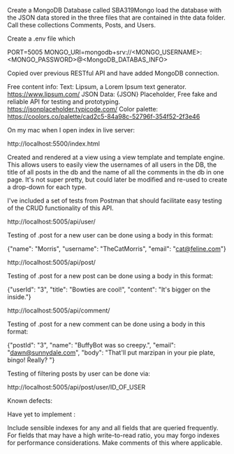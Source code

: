 Create a MongoDB Database called SBA319Mongo load the database with the JSON data stored in the three files that are contained in thte data folder. Call these collections Comments, Posts, and Users.

Create a .env file which

PORT=5005
MONGO_URI=mongodb+srv://<MONGO_USERNAME>:<MONGO_PASSWORD>@<MongoDB_DATABAS_INFO>

Copied over previous RESTful API and have added MongoDB connection.

Free content info:
Text: Lipsum, a Lorem Ipsum text generator. https://www.lipsum.com/
JSON Data: {JSON} Placeholder, Free fake and reliable API for testing and prototyping. https://jsonplaceholder.typicode.com/
Color palette: https://coolors.co/palette/cad2c5-84a98c-52796f-354f52-2f3e46

On my mac when I open index in live server:

http://localhost:5500/index.html

Created and rendered at a view using a view template and template engine. This allows users to easily view the usernames of all users in the DB, the title of all posts in the db and the name of all the comments in the db in one page. It's not super pretty, but could later be modified and re-used to create a drop-down for each type.

I've included a set of tests from Postman that should facilitate easy testing of the CRUD functionality of this API.

http://localhost:5005/api/user/

Testing of .post for a new user can be done using a body in this format:

{"name": "Morris",
"username": "TheCatMorris",
"email": "cat@feline.com"}

http://localhost:5005/api/post/

Testing of .post for a new post can be done using a body in this format:

{"userId": "3",
"title": "Bowties are cool!",
"content": "It's bigger on the inside."}

http://localhost:5005/api/comment/

Testing of .post for a new comment can be done using a body in this format:

{"postId": "3",
"name": "BuffyBot was so creepy.",
"email": "dawn@sunnydale.com",
"body": "That'll put marzipan in your pie plate, bingo! Really? "}

Testing of filtering posts by user can be done via:

http://localhost:5005/api/post/user/ID_OF_USER

Known defects:

Have yet to implement :

Include sensible indexes for any and all fields that are queried frequently. For fields that may have a high write-to-read ratio, you may forgo indexes for performance considerations. Make comments of this where applicable.
